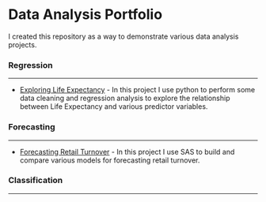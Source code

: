 # Data Analysis Portfolio
I created this repository as a way to demonstrate various data analysis projects.

### Regression
___
* [Exploring Life Expectancy](https://github.com/RafaelPuello/Notebooks/blob/master/LifeExpectancy.ipynb ) - In this project I use
python to perform some data cleaning and regression analysis to explore the relationship between Life Expectancy and various predictor variables.

### Forecasting
___
* [Forecasting Retail Turnover](https://github.com/RafaelPuello/Notebooks/blob/master/RetailTurnover.ipynb) - In this project I use SAS to build and compare various models for forecasting retail turnover. 

### Classification
___


